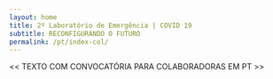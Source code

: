```yaml
---
layout: home
title: 2º Laboratório de Emergência | COVID 19
subtitle: RECONFIGURANDO O FUTURO
permalink: /pt/index-col/
---
```


<< TEXTO COM CONVOCATÓRIA PARA COLABORADORAS EM PT >>
